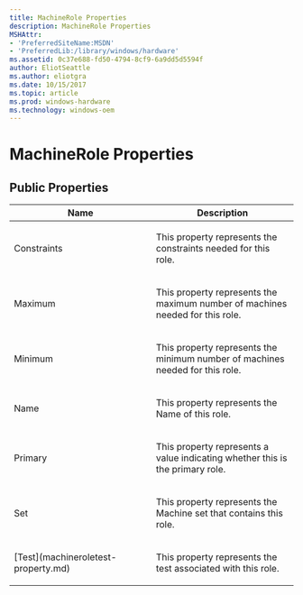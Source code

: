 ```yaml
---
title: MachineRole Properties
description: MachineRole Properties
MSHAttr:
- 'PreferredSiteName:MSDN'
- 'PreferredLib:/library/windows/hardware'
ms.assetid: 0c37e688-fd50-4794-8cf9-6a9dd5d5594f
author: EliotSeattle
ms.author: eliotgra
ms.date: 10/15/2017
ms.topic: article
ms.prod: windows-hardware
ms.technology: windows-oem
---
```


# MachineRole Properties


## <span id="Public_Properties"></span><span id="public_properties"></span><span id="PUBLIC_PROPERTIES"></span>Public Properties


<table>
<colgroup>
<col width="50%" />
<col width="50%" />
</colgroup>
<thead>
<tr class="header">
<th>Name</th>
<th>Description</th>
</tr>
</thead>
<tbody>
<tr class="odd">
<td><p>Constraints</p></td>
<td><p>This property represents the constraints needed for this role.</p></td>
</tr>
<tr class="even">
<td><p>Maximum</p></td>
<td><p>This property represents the maximum number of machines needed for this role.</p></td>
</tr>
<tr class="odd">
<td><p>Minimum</p></td>
<td><p>This property represents the minimum number of machines needed for this role.</p></td>
</tr>
<tr class="even">
<td><p>Name</p></td>
<td><p>This property represents the Name of this role.</p></td>
</tr>
<tr class="odd">
<td><p>Primary</p></td>
<td><p>This property represents a value indicating whether this is the primary role.</p></td>
</tr>
<tr class="even">
<td><p>Set</p></td>
<td><p>This property represents the Machine set that contains this role.</p></td>
</tr>
<tr class="odd">
<td><p>[Test](machineroletest-property.md)</p></td>
<td><p>This property represents the test associated with this role.</p></td>
</tr>
</tbody>
</table>

 

 

 






